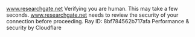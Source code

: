 www.researchgate.net
Verifying you are human. This may take a few seconds.
www.researchgate.net needs to review the security of your connection before proceeding.
Ray ID: 8bf784562b717afa
Performance & security by Cloudflare